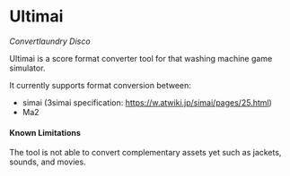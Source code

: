 # Ultimai

_Convertlaundry Disco_

Ultimai is a score format converter tool for that washing machine game simulator. 

It currently supports format conversion between:

- simai (3simai specification: https://w.atwiki.jp/simai/pages/25.html)
- Ma2

#### Known Limitations

The tool is not able to convert complementary assets yet such as jackets, sounds, and movies.
